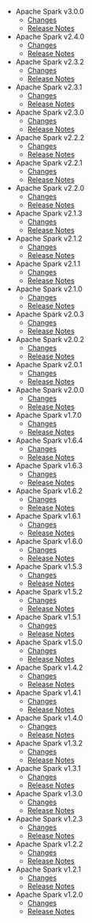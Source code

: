 
<!---
# Licensed to the Apache Software Foundation (ASF) under one
# or more contributor license agreements.  See the NOTICE file
# distributed with this work for additional information
# regarding copyright ownership.  The ASF licenses this file
# to you under the Apache License, Version 2.0 (the
# "License"); you may not use this file except in compliance
# with the License.  You may obtain a copy of the License at
#
#     http://www.apache.org/licenses/LICENSE-2.0
#
# Unless required by applicable law or agreed to in writing, software
# distributed under the License is distributed on an "AS IS" BASIS,
# WITHOUT WARRANTIES OR CONDITIONS OF ANY KIND, either express or implied.
# See the License for the specific language governing permissions and
# limitations under the License.
-->
* Apache Spark v3.0.0
    * [Changes](3.0.0/CHANGES.3.0.0.md)
    * [Release Notes](3.0.0/RELEASENOTES.3.0.0.md)
* Apache Spark v2.4.0
    * [Changes](2.4.0/CHANGES.2.4.0.md)
    * [Release Notes](2.4.0/RELEASENOTES.2.4.0.md)
* Apache Spark v2.3.2
    * [Changes](2.3.2/CHANGES.2.3.2.md)
    * [Release Notes](2.3.2/RELEASENOTES.2.3.2.md)
* Apache Spark v2.3.1
    * [Changes](2.3.1/CHANGES.2.3.1.md)
    * [Release Notes](2.3.1/RELEASENOTES.2.3.1.md)
* Apache Spark v2.3.0
    * [Changes](2.3.0/CHANGES.2.3.0.md)
    * [Release Notes](2.3.0/RELEASENOTES.2.3.0.md)
* Apache Spark v2.2.2
    * [Changes](2.2.2/CHANGES.2.2.2.md)
    * [Release Notes](2.2.2/RELEASENOTES.2.2.2.md)
* Apache Spark v2.2.1
    * [Changes](2.2.1/CHANGES.2.2.1.md)
    * [Release Notes](2.2.1/RELEASENOTES.2.2.1.md)
* Apache Spark v2.2.0
    * [Changes](2.2.0/CHANGES.2.2.0.md)
    * [Release Notes](2.2.0/RELEASENOTES.2.2.0.md)
* Apache Spark v2.1.3
    * [Changes](2.1.3/CHANGES.2.1.3.md)
    * [Release Notes](2.1.3/RELEASENOTES.2.1.3.md)
* Apache Spark v2.1.2
    * [Changes](2.1.2/CHANGES.2.1.2.md)
    * [Release Notes](2.1.2/RELEASENOTES.2.1.2.md)
* Apache Spark v2.1.1
    * [Changes](2.1.1/CHANGES.2.1.1.md)
    * [Release Notes](2.1.1/RELEASENOTES.2.1.1.md)
* Apache Spark v2.1.0
    * [Changes](2.1.0/CHANGES.2.1.0.md)
    * [Release Notes](2.1.0/RELEASENOTES.2.1.0.md)
* Apache Spark v2.0.3
    * [Changes](2.0.3/CHANGES.2.0.3.md)
    * [Release Notes](2.0.3/RELEASENOTES.2.0.3.md)
* Apache Spark v2.0.2
    * [Changes](2.0.2/CHANGES.2.0.2.md)
    * [Release Notes](2.0.2/RELEASENOTES.2.0.2.md)
* Apache Spark v2.0.1
    * [Changes](2.0.1/CHANGES.2.0.1.md)
    * [Release Notes](2.0.1/RELEASENOTES.2.0.1.md)
* Apache Spark v2.0.0
    * [Changes](2.0.0/CHANGES.2.0.0.md)
    * [Release Notes](2.0.0/RELEASENOTES.2.0.0.md)
* Apache Spark v1.7.0
    * [Changes](1.7.0/CHANGES.1.7.0.md)
    * [Release Notes](1.7.0/RELEASENOTES.1.7.0.md)
* Apache Spark v1.6.4
    * [Changes](1.6.4/CHANGES.1.6.4.md)
    * [Release Notes](1.6.4/RELEASENOTES.1.6.4.md)
* Apache Spark v1.6.3
    * [Changes](1.6.3/CHANGES.1.6.3.md)
    * [Release Notes](1.6.3/RELEASENOTES.1.6.3.md)
* Apache Spark v1.6.2
    * [Changes](1.6.2/CHANGES.1.6.2.md)
    * [Release Notes](1.6.2/RELEASENOTES.1.6.2.md)
* Apache Spark v1.6.1
    * [Changes](1.6.1/CHANGES.1.6.1.md)
    * [Release Notes](1.6.1/RELEASENOTES.1.6.1.md)
* Apache Spark v1.6.0
    * [Changes](1.6.0/CHANGES.1.6.0.md)
    * [Release Notes](1.6.0/RELEASENOTES.1.6.0.md)
* Apache Spark v1.5.3
    * [Changes](1.5.3/CHANGES.1.5.3.md)
    * [Release Notes](1.5.3/RELEASENOTES.1.5.3.md)
* Apache Spark v1.5.2
    * [Changes](1.5.2/CHANGES.1.5.2.md)
    * [Release Notes](1.5.2/RELEASENOTES.1.5.2.md)
* Apache Spark v1.5.1
    * [Changes](1.5.1/CHANGES.1.5.1.md)
    * [Release Notes](1.5.1/RELEASENOTES.1.5.1.md)
* Apache Spark v1.5.0
    * [Changes](1.5.0/CHANGES.1.5.0.md)
    * [Release Notes](1.5.0/RELEASENOTES.1.5.0.md)
* Apache Spark v1.4.2
    * [Changes](1.4.2/CHANGES.1.4.2.md)
    * [Release Notes](1.4.2/RELEASENOTES.1.4.2.md)
* Apache Spark v1.4.1
    * [Changes](1.4.1/CHANGES.1.4.1.md)
    * [Release Notes](1.4.1/RELEASENOTES.1.4.1.md)
* Apache Spark v1.4.0
    * [Changes](1.4.0/CHANGES.1.4.0.md)
    * [Release Notes](1.4.0/RELEASENOTES.1.4.0.md)
* Apache Spark v1.3.2
    * [Changes](1.3.2/CHANGES.1.3.2.md)
    * [Release Notes](1.3.2/RELEASENOTES.1.3.2.md)
* Apache Spark v1.3.1
    * [Changes](1.3.1/CHANGES.1.3.1.md)
    * [Release Notes](1.3.1/RELEASENOTES.1.3.1.md)
* Apache Spark v1.3.0
    * [Changes](1.3.0/CHANGES.1.3.0.md)
    * [Release Notes](1.3.0/RELEASENOTES.1.3.0.md)
* Apache Spark v1.2.3
    * [Changes](1.2.3/CHANGES.1.2.3.md)
    * [Release Notes](1.2.3/RELEASENOTES.1.2.3.md)
* Apache Spark v1.2.2
    * [Changes](1.2.2/CHANGES.1.2.2.md)
    * [Release Notes](1.2.2/RELEASENOTES.1.2.2.md)
* Apache Spark v1.2.1
    * [Changes](1.2.1/CHANGES.1.2.1.md)
    * [Release Notes](1.2.1/RELEASENOTES.1.2.1.md)
* Apache Spark v1.2.0
    * [Changes](1.2.0/CHANGES.1.2.0.md)
    * [Release Notes](1.2.0/RELEASENOTES.1.2.0.md)
